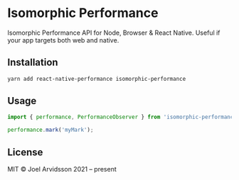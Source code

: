# Isomorphic Performance

Isomorphic Performance API for Node, Browser & React Native. Useful if your app targets both web and native.

## Installation

```bash
yarn add react-native-performance isomorphic-performance
```

## Usage

```js
import { performance, PerformanceObserver } from 'isomorphic-performance';

performance.mark('myMark');
```

## License

MIT © Joel Arvidsson 2021 – present
